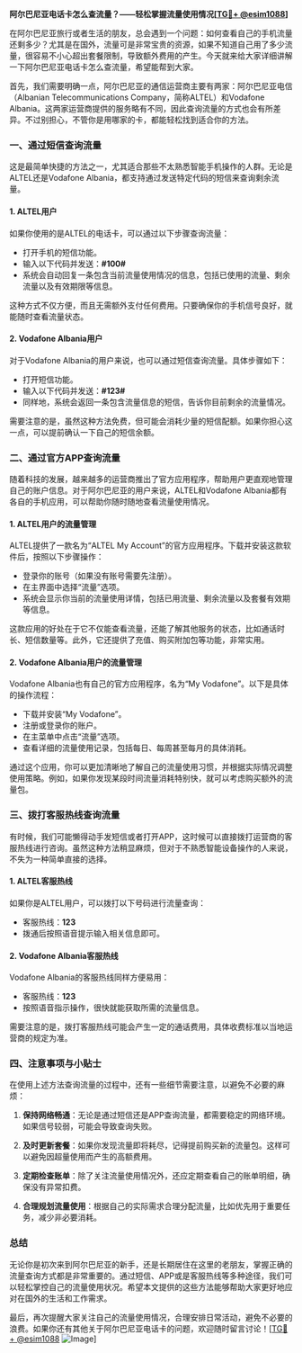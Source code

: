 **阿尔巴尼亚电话卡怎么查流量？——轻松掌握流量使用情况[[TG💪+ @esim1088](https://t.me/s/esim1088)]**

在阿尔巴尼亚旅行或者生活的朋友，总会遇到一个问题：如何查看自己的手机流量还剩多少？尤其是在国外，流量可是非常宝贵的资源，如果不知道自己用了多少流量，很容易不小心超出套餐限制，导致额外费用的产生。今天就来给大家详细讲解一下阿尔巴尼亚电话卡怎么查流量，希望能帮到大家。

首先，我们需要明确一点，阿尔巴尼亚的通信运营商主要有两家：阿尔巴尼亚电信（Albanian Telecommunications Company，简称ALTEL）和Vodafone Albania。这两家运营商提供的服务略有不同，因此查询流量的方式也会有所差异。不过别担心，不管你是用哪家的卡，都能轻松找到适合你的方法。

### **一、通过短信查询流量**

这是最简单快捷的方法之一，尤其适合那些不太熟悉智能手机操作的人群。无论是ALTEL还是Vodafone Albania，都支持通过发送特定代码的短信来查询剩余流量。

#### **1. ALTEL用户**
如果你使用的是ALTEL的电话卡，可以通过以下步骤查询流量：
- 打开手机的短信功能。
- 输入以下代码并发送：**#100#**
- 系统会自动回复一条包含当前流量使用情况的信息，包括已使用的流量、剩余流量以及有效期限等信息。

这种方式不仅方便，而且无需额外支付任何费用。只要确保你的手机信号良好，就能随时查看流量状态。

#### **2. Vodafone Albania用户**
对于Vodafone Albania的用户来说，也可以通过短信查询流量。具体步骤如下：
- 打开短信功能。
- 输入以下代码并发送：**#123#**
- 同样地，系统会返回一条包含流量信息的短信，告诉你目前剩余的流量情况。

需要注意的是，虽然这种方法免费，但可能会消耗少量的短信配额。如果你担心这一点，可以提前确认一下自己的短信余额。

### **二、通过官方APP查询流量**

随着科技的发展，越来越多的运营商推出了官方应用程序，帮助用户更直观地管理自己的账户信息。对于阿尔巴尼亚的用户来说，ALTEL和Vodafone Albania都有各自的手机应用，可以帮助你随时随地查看流量使用情况。

#### **1. ALTEL用户的流量管理**
ALTEL提供了一款名为“ALTEL My Account”的官方应用程序。下载并安装这款软件后，按照以下步骤操作：
- 登录你的账号（如果没有账号需要先注册）。
- 在主界面中选择“流量”选项。
- 系统会显示你当前的流量使用详情，包括已用流量、剩余流量以及套餐有效期等信息。

这款应用的好处在于它不仅能查看流量，还能了解其他服务的状态，比如通话时长、短信数量等。此外，它还提供了充值、购买附加包等功能，非常实用。

#### **2. Vodafone Albania用户的流量管理**
Vodafone Albania也有自己的官方应用程序，名为“My Vodafone”。以下是具体的操作流程：
- 下载并安装“My Vodafone”。
- 注册或登录你的账户。
- 在主菜单中点击“流量”选项。
- 查看详细的流量使用记录，包括每日、每周甚至每月的具体消耗。

通过这个应用，你可以更加清晰地了解自己的流量使用习惯，并根据实际情况调整使用策略。例如，如果你发现某段时间流量消耗特别快，就可以考虑购买额外的流量包。

### **三、拨打客服热线查询流量**

有时候，我们可能懒得动手发短信或者打开APP，这时候可以直接拨打运营商的客服热线进行咨询。虽然这种方法稍显麻烦，但对于不熟悉智能设备操作的人来说，不失为一种简单直接的选择。

#### **1. ALTEL客服热线**
如果你是ALTEL用户，可以拨打以下号码进行流量查询：
- 客服热线：**123**
- 拨通后按照语音提示输入相关信息即可。

#### **2. Vodafone Albania客服热线**
Vodafone Albania的客服热线同样方便易用：
- 客服热线：**123**
- 按照语音指示操作，很快就能获取所需的流量信息。

需要注意的是，拨打客服热线可能会产生一定的通话费用，具体收费标准以当地运营商的规定为准。

### **四、注意事项与小贴士**

在使用上述方法查询流量的过程中，还有一些细节需要注意，以避免不必要的麻烦：

1. **保持网络畅通**：无论是通过短信还是APP查询流量，都需要稳定的网络环境。如果信号较弱，可能会导致查询失败。
   
2. **及时更新套餐**：如果你发现流量即将耗尽，记得提前购买新的流量包。这样可以避免因超量使用而产生的高额费用。

3. **定期检查账单**：除了关注流量使用情况外，还应定期查看自己的账单明细，确保没有异常扣费。

4. **合理规划流量使用**：根据自己的实际需求合理分配流量，比如优先用于重要任务，减少非必要消耗。

### **总结**

无论你是初次来到阿尔巴尼亚的新手，还是长期居住在这里的老朋友，掌握正确的流量查询方式都是非常重要的。通过短信、APP或是客服热线等多种途径，我们可以轻松掌控自己的流量使用状况。希望本文提供的这些方法能够帮助大家更好地应对在国外的生活和工作需求。

最后，再次提醒大家关注自己的流量使用情况，合理安排日常活动，避免不必要的浪费。如果你还有其他关于阿尔巴尼亚电话卡的问题，欢迎随时留言讨论！[[TG💪+ @esim1088](https://t.me/s/esim1088) ![Image](https://i.postimg.cc/4NQfJmqS/Snipaste-2025-05-13-00-14-12.png)]